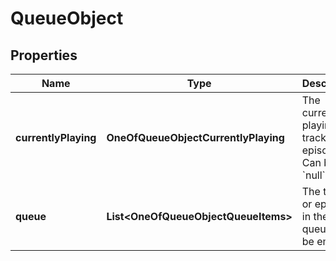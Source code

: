 # QueueObject

## Properties
Name | Type | Description | Notes
------------ | ------------- | ------------- | -------------
**currentlyPlaying** | **OneOfQueueObjectCurrentlyPlaying** | The currently playing track or episode. Can be &#x60;null&#x60;. |  [optional]
**queue** | **List&lt;OneOfQueueObjectQueueItems&gt;** | The tracks or episodes in the queue. Can be empty. |  [optional]
